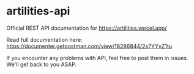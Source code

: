 # artilities-api
Official REST API documentation for https://artilities.vercel.app/

Read full documentation here: https://documenter.getpostman.com/view/18286844/2s7YYvZ1tu

If you encounter any problems with API, feel free to post them in issues. We'll get back to you ASAP.
